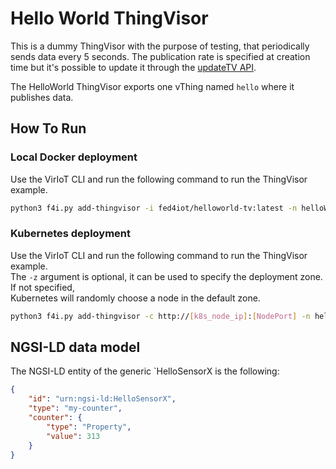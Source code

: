 # Hello World ThingVisor

This is a dummy ThingVisor with the purpose of testing, that periodically sends data every 5 seconds.
The publication rate is specified at creation time but it's possible to update it through the 
[updateTV API](../../../Doc/CLI%20Usage%20Example.md#update-thingvisor). 

The HelloWorld ThingVisor exports one vThing named `hello` where it publishes data.

## How To Run

### Local Docker deployment

Use the VirIoT CLI and run the following command to run the ThingVisor example.

```bash
python3 f4i.py add-thingvisor -i fed4iot/helloworld-tv:latest -n helloWorld -d "hello thingVisor"
```

### Kubernetes deployment

Use the VirIoT CLI and run the following command to run the ThingVisor example.  
The `-z` argument is optional, it can be used to specify the deployment zone. If not specified,   
Kubernetes will randomly choose a node in the default zone.

```bash
python3 f4i.py add-thingvisor -c http://[k8s_node_ip]:[NodePort] -n helloWorldTV -d "hello thingVisor" -y "yaml/thingVisor-helloWorld.yaml"
```

## NGSI-LD data model
 
The NGSI-LD entity of the generic `HelloSensorX is the following:

```json
{
    "id": "urn:ngsi-ld:HelloSensorX",
    "type": "my-counter",
    "counter": {
        "type": "Property",
        "value": 313
    }
}
```
